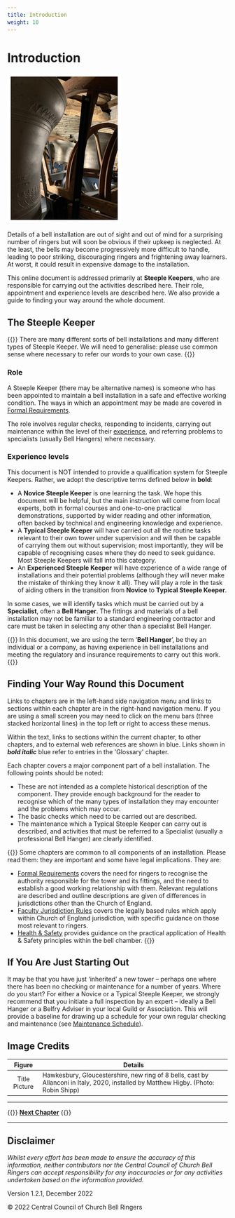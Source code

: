 ```yaml
---
title: Introduction
weight: 10
---
```


# Introduction

![Allanconi bells at Hawkesbury, Gloucestershire](intro-title.jpg)

Details of a bell installation are out of sight and out of mind for a surprising number of ringers but will soon be obvious if their upkeep is neglected. At the least, the bells may become progressively more difficult to handle, leading to poor striking, discouraging ringers and frightening away learners. At worst, it could result in expensive damage to the installation.

This online document is addressed primarily at **Steeple Keepers**, who are responsible for carrying out the activities described here. Their role, appointment and experience levels are described here. We also provide a guide to finding your way around the whole document.

## The Steeple Keeper

{{<hint warning>}}
There are many different sorts of bell installations and many different types of Steeple Keeper. We will need to generalise: please use common sense where necessary to refer our words to your own case.
{{</hint>}}

### Role

A Steeple Keeper (there may be alternative names) is someone who has been appointed to maintain a bell installation in a safe and effective working condition. The ways in which an appointment may be made are covered in [Formal Requirements](.../020-permissions/).

The role involves regular checks, responding to incidents, carrying out maintenance within the level of their [experience](#experience-levels), and referring problems to specialists (usually Bell Hangers) where necessary.

### Experience levels

This document is NOT intended to provide a qualification system for Steeple Keepers. Rather, we adopt the descriptive terms defined below in **bold**:

-  A **Novice Steeple Keeper** is one learning the task. We hope this document will be helpful, but the main instruction will come from local experts, both in formal courses and one-to-one practical demonstrations, supported by wider reading and other information, often backed by technical and engineering knowledge and experience.
-  A **Typical Steeple Keeper** will have carried out all the routine tasks relevant to their own tower under supervision and will then be capable of carrying them out without supervision; most importantly, they will be capable of recognising cases where they do need to seek guidance. Most Steeple Keepers will fall into this category.
-  An **Experienced Steeple Keeper** will have experience of a wide range of installations and their potential problems (although they will never make the mistake of thinking they know it all). They will play a role in the task of aiding others in the transition from **Novice** to **Typical Steeple Keeper**.

In some cases, we will identify tasks which must be carried out by a **Specialist**, often a **Bell Hanger**. The fittings and materials of a bell installation may not be familiar to a standard engineering contractor and care must be taken in selecting any other than a specialist Bell Hanger.

{{<hint warning>}}
In this document, we are using the term ‘**Bell Hanger**’, be they an individual or a company, as having experience in bell installations and meeting the regulatory and insurance requirements to carry out this work.
{{</hint>}}

## Finding Your Way Round this Document

Links to chapters are in the left-hand side navigation menu and links to sections within each chapter are in the right-hand navigation menu. If you are using a small screen you may need to click on the menu bars (three stacked horizontal lines) in the top left or right to access these menus.

Within the text, links to sections within the current chapter, to other chapters, and to external web references are shown in blue. Links shown in ***bold italic*** blue refer to entries in the 'Glossary' chapter.

Each chapter covers a major component part of a bell installation. The following points should be noted: 

-  These are not intended as a complete historical description of the component. They provide enough background for the reader to recognise which of the many types of installation they may encounter and the problems which may occur. 
-  The basic checks which need to be carried out are described.
-  The maintenance which a Typical Steeple Keeper can carry out is described, and activities that must be referred to a Specialist (usually a professional Bell Hanger) are clearly identified. 

{{<hint danger>}}
Some chapters are common to all components of an installation. Please read them: they are important and some have legal implications. They are:
-  [Formal Requirements](../020-permissions/) covers the need for ringers to recognise the authority responsible for the tower and its fittings, and the need to establish a good working relationship with them. Relevant regulations are described and outline descriptions are given of differences in jurisdictions other than the Church of England.
-  [Faculty Jurisdiction Rules](../030-faculty-rules/) covers the legally based rules which apply within Church of England jurisdiction, with specific guidance on those most relevant to ringers.
-  [Health & Safety](../040-health-and-safety/) provides guidance on the practical application of Health & Safety principles within the bell chamber.
{{</hint>}}

## If You Are Just Starting Out

It may be that you have just ‘inherited’ a new tower – perhaps one where there has been no checking or maintenance for a number of years. Where do you start? For either a Novice or a Typical Steeple Keeper, we strongly recommend that you initiate a full inspection by an expert – ideally a Bell Hanger or a Belfry Adviser in your local Guild or Association. This will provide a baseline for drawing up a schedule for your own regular checking and maintenance (see [Maintenance Schedule](../150-maintenance-schedule/)).

## Image Credits

| Figure | Details | 
| :---: | --- | 
| Title Picture | Hawkesbury, Gloucestershire, new ring of 8 bells, cast by Allanconi in Italy, 2020, installed by Matthew Higby. (Photo: Robin Shipp) |

----

{{<hint info>}}
**[Next Chapter](../020-permissions/)**
{{</hint>}}

----

## Disclaimer
 
*Whilst every effort has been made to ensure the accuracy of this information, neither contributors nor the Central Council of Church Bell Ringers can accept responsibility for any inaccuracies or for any activities undertaken based on the information provided.*

Version 1.2.1, December 2022

© 2022 Central Council of Church Bell Ringers
